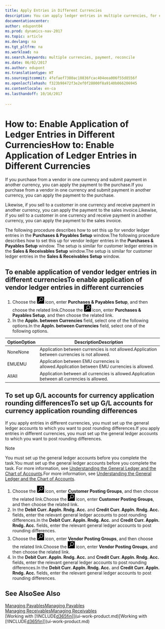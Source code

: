 ```yaml
---
title: Apply Entries in Different Currencies
description: You can apply ledger entries in multiple currencies, for example, if you sell in one currency and receive payment in another.
documentationcenter: 
author: edupont04
ms.prod: dynamics-nav-2017
ms.topic: article
ms.devlang: na
ms.tgt_pltfrm: na
ms.workload: na
ms.search.keywords: multiple currencies, payment, reconcile
ms.date: 06/02/2017
ms.author: edupont
ms.translationtype: HT
ms.sourcegitcommit: 4fefaef7380ac10836fcac404eea006f55d8556f
ms.openlocfilehash: f323b98472f3e2ef0f28000f8a9140b066206945
ms.contentlocale: en-ca
ms.lasthandoff: 10/16/2017

---
```

# <a name="how-to-enable-application-of-ledger-entries-in-different-currencies"></a><span data-ttu-id="61752-103">How to: Enable Application of Ledger Entries in Different Currencies</span><span class="sxs-lookup"><span data-stu-id="61752-103">How to: Enable Application of Ledger Entries in Different Currencies</span></span>
<span data-ttu-id="61752-104">If you purchase from a vendor in one currency and submit payment in another currency, you can apply the payment to the purchase.</span><span class="sxs-lookup"><span data-stu-id="61752-104">If you purchase from a vendor in one currency and submit payment in another currency, you can apply the payment to the purchase.</span></span>

<span data-ttu-id="61752-105">Likewise, if you sell to a customer in one currency and receive payment in another currency, you can apply the payment to the sales invoice.</span><span class="sxs-lookup"><span data-stu-id="61752-105">Likewise, if you sell to a customer in one currency and receive payment in another currency, you can apply the payment to the sales invoice.</span></span>

<span data-ttu-id="61752-106">The following procedure describes how to set this up for vendor ledger entries in the **Purchases & Payables Setup** window.</span><span class="sxs-lookup"><span data-stu-id="61752-106">The following procedure describes how to set this up for vendor ledger entries in the **Purchases & Payables Setup** window.</span></span> <span data-ttu-id="61752-107">The setup is similar for customer ledger entries in the **Sales & Receivables Setup** window.</span><span class="sxs-lookup"><span data-stu-id="61752-107">The setup is similar for customer ledger entries in the **Sales & Receivables Setup** window.</span></span>

## <a name="to-enable-application-of-vendor-ledger-entries-in-different-currencies"></a><span data-ttu-id="61752-108">To enable application of vendor ledger entries in different currencies</span><span class="sxs-lookup"><span data-stu-id="61752-108">To enable application of vendor ledger entries in different currencies</span></span>
1. <span data-ttu-id="61752-109">Choose the ![Search for Page or Report](media/ui-search/search_small.png "Search for Page or Report icon") icon, enter **Purchases & Payables Setup**, and then choose the related link.</span><span class="sxs-lookup"><span data-stu-id="61752-109">Choose the ![Search for Page or Report](media/ui-search/search_small.png "Search for Page or Report icon") icon, enter **Purchases & Payables Setup**, and then choose the related link.</span></span>
2. <span data-ttu-id="61752-110">In the **Appln. between Currencies** field, select one of the following options.</span><span class="sxs-lookup"><span data-stu-id="61752-110">In the **Appln. between Currencies** field, select one of the following options.</span></span>

| <span data-ttu-id="61752-111">Option</span><span class="sxs-lookup"><span data-stu-id="61752-111">Option</span></span> | <span data-ttu-id="61752-112">Description</span><span class="sxs-lookup"><span data-stu-id="61752-112">Description</span></span> |
| --- | --- |
| <span data-ttu-id="61752-113">None</span><span class="sxs-lookup"><span data-stu-id="61752-113">None</span></span> |<span data-ttu-id="61752-114">Application between currencies is not allowed.</span><span class="sxs-lookup"><span data-stu-id="61752-114">Application between currencies is not allowed.</span></span> |
| <span data-ttu-id="61752-115">EMU</span><span class="sxs-lookup"><span data-stu-id="61752-115">EMU</span></span> |<span data-ttu-id="61752-116">Application between EMU currencies is allowed.</span><span class="sxs-lookup"><span data-stu-id="61752-116">Application between EMU currencies is allowed.</span></span> |
| <span data-ttu-id="61752-117">All</span><span class="sxs-lookup"><span data-stu-id="61752-117">All</span></span> |<span data-ttu-id="61752-118">Application between all currencies is allowed.</span><span class="sxs-lookup"><span data-stu-id="61752-118">Application between all currencies is allowed.</span></span> |

## <a name="to-set-up-gl-accounts-for-currency-application-rounding-differences"></a><span data-ttu-id="61752-119">To set up G/L accounts for currency application rounding differences</span><span class="sxs-lookup"><span data-stu-id="61752-119">To set up G/L accounts for currency application rounding differences</span></span>  
<span data-ttu-id="61752-120">If you apply entries in different currencies, you must set up the general ledger accounts to which you want to post rounding differences.</span><span class="sxs-lookup"><span data-stu-id="61752-120">If you apply entries in different currencies, you must set up the general ledger accounts to which you want to post rounding differences.</span></span>  

> [!NOTE]  
>  <span data-ttu-id="61752-121">You must set up the general ledger accounts before you complete the task.</span><span class="sxs-lookup"><span data-stu-id="61752-121">You must set up the general ledger accounts before you complete the task.</span></span> <span data-ttu-id="61752-122">For more information, see [Understanding the General Ledger and the Chart of Accounts](finance-general-ledger.md).</span><span class="sxs-lookup"><span data-stu-id="61752-122">For more information, see [Understanding the General Ledger and the Chart of Accounts](finance-general-ledger.md).</span></span>

1. <span data-ttu-id="61752-123">Choose the ![Search for Page or Report](media/ui-search/search_small.png "Search for Page or Report icon") icon, enter **Customer Posting Groups**, and then choose the related link.</span><span class="sxs-lookup"><span data-stu-id="61752-123">Choose the ![Search for Page or Report](media/ui-search/search_small.png "Search for Page or Report icon") icon, enter **Customer Posting Groups**, and then choose the related link.</span></span>  
2. <span data-ttu-id="61752-124">In the **Debit Curr. Appln. Rndg. Acc.** and **Credit Curr. Appln. Rndg. Acc.** fields, enter the relevant general ledger accounts to post rounding differences.</span><span class="sxs-lookup"><span data-stu-id="61752-124">In the **Debit Curr. Appln. Rndg. Acc.** and **Credit Curr. Appln. Rndg. Acc.** fields, enter the relevant general ledger accounts to post rounding differences.</span></span>  
3. <span data-ttu-id="61752-125">Choose the ![Search for Page or Report](media/ui-search/search_small.png "Search for Page or Report icon") icon, enter **Vendor Posting Groups**, and then choose the related link.</span><span class="sxs-lookup"><span data-stu-id="61752-125">Choose the ![Search for Page or Report](media/ui-search/search_small.png "Search for Page or Report icon") icon, enter **Vendor Posting Groups**, and then choose the related link.</span></span>  
4. <span data-ttu-id="61752-126">In the **Debit Curr. Appln. Rndg. Acc.** and **Credit Curr. Appln. Rndg. Acc.** fields, enter the relevant general ledger accounts to post rounding differences.</span><span class="sxs-lookup"><span data-stu-id="61752-126">In the **Debit Curr. Appln. Rndg. Acc.** and **Credit Curr. Appln. Rndg. Acc.** fields, enter the relevant general ledger accounts to post rounding differences.</span></span>  

## <a name="see-also"></a><span data-ttu-id="61752-127">See Also</span><span class="sxs-lookup"><span data-stu-id="61752-127">See Also</span></span>
[<span data-ttu-id="61752-128">Managing Payables</span><span class="sxs-lookup"><span data-stu-id="61752-128">Managing Payables</span></span>](payables-manage-payables.md)  
[<span data-ttu-id="61752-129">Managing Receivables</span><span class="sxs-lookup"><span data-stu-id="61752-129">Managing Receivables</span></span>](receivables-manage-receivables.md)  
<span data-ttu-id="61752-130">[Working with [!INCLUDE[d365fin](includes/d365fin_md.md)]](ui-work-product.md)</span><span class="sxs-lookup"><span data-stu-id="61752-130">[Working with [!INCLUDE[d365fin](includes/d365fin_md.md)]](ui-work-product.md)</span></span>

